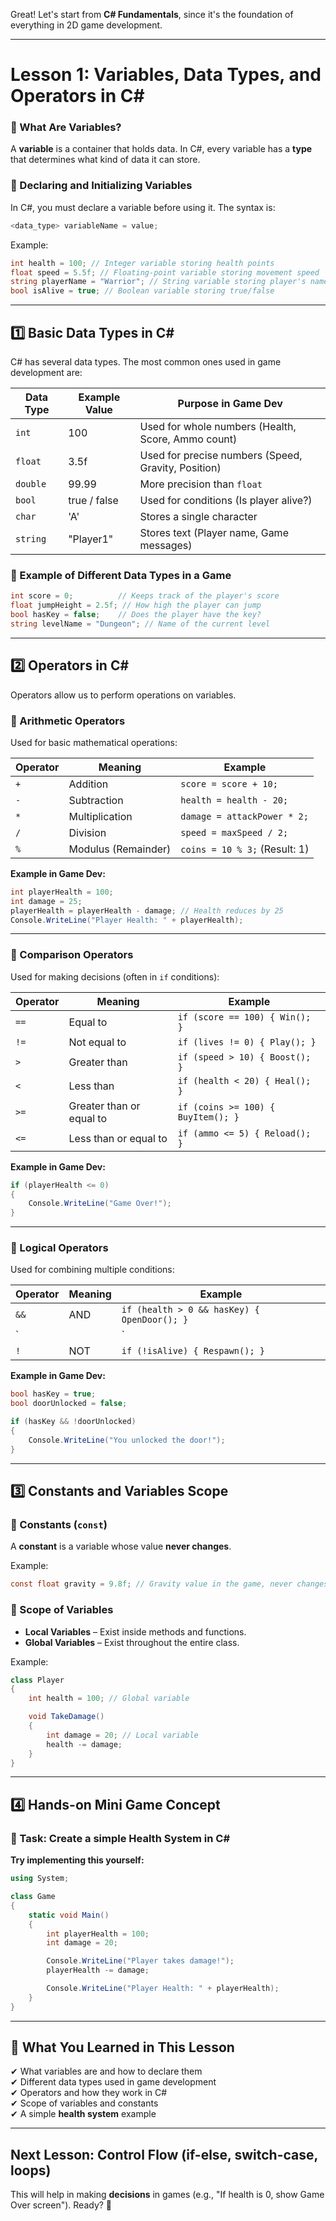 Great! Let's start from **C# Fundamentals**, since it's the foundation of everything in 2D game development.  

---

# **Lesson 1: Variables, Data Types, and Operators in C#**

### **🔹 What Are Variables?**
A **variable** is a container that holds data. In C#, every variable has a **type** that determines what kind of data it can store.

### **🔹 Declaring and Initializing Variables**
In C#, you must declare a variable before using it. The syntax is:

```csharp
<data_type> variableName = value;
```

Example:
```csharp
int health = 100; // Integer variable storing health points
float speed = 5.5f; // Floating-point variable storing movement speed
string playerName = "Warrior"; // String variable storing player's name
bool isAlive = true; // Boolean variable storing true/false
```

---

## **1️⃣ Basic Data Types in C#**
C# has several data types. The most common ones used in game development are:

| Data Type  | Example Value | Purpose in Game Dev |
|------------|--------------|----------------------|
| `int` | 100 | Used for whole numbers (Health, Score, Ammo count) |
| `float` | 3.5f | Used for precise numbers (Speed, Gravity, Position) |
| `double` | 99.99 | More precision than `float` |
| `bool` | true / false | Used for conditions (Is player alive?) |
| `char` | 'A' | Stores a single character |
| `string` | "Player1" | Stores text (Player name, Game messages) |

### **🔸 Example of Different Data Types in a Game**
```csharp
int score = 0;          // Keeps track of the player's score
float jumpHeight = 2.5f; // How high the player can jump
bool hasKey = false;    // Does the player have the key?
string levelName = "Dungeon"; // Name of the current level
```

---

## **2️⃣ Operators in C#**
Operators allow us to perform operations on variables.

### **🔹 Arithmetic Operators**
Used for basic mathematical operations:

| Operator | Meaning | Example |
|----------|---------|---------|
| `+` | Addition | `score = score + 10;` |
| `-` | Subtraction | `health = health - 20;` |
| `*` | Multiplication | `damage = attackPower * 2;` |
| `/` | Division | `speed = maxSpeed / 2;` |
| `%` | Modulus (Remainder) | `coins = 10 % 3;` (Result: 1) |

**Example in Game Dev:**
```csharp
int playerHealth = 100;
int damage = 25;
playerHealth = playerHealth - damage; // Health reduces by 25
Console.WriteLine("Player Health: " + playerHealth);
```

---

### **🔹 Comparison Operators**
Used for making decisions (often in `if` conditions):

| Operator | Meaning | Example |
|----------|---------|---------|
| `==` | Equal to | `if (score == 100) { Win(); }` |
| `!=` | Not equal to | `if (lives != 0) { Play(); }` |
| `>` | Greater than | `if (speed > 10) { Boost(); }` |
| `<` | Less than | `if (health < 20) { Heal(); }` |
| `>=` | Greater than or equal to | `if (coins >= 100) { BuyItem(); }` |
| `<=` | Less than or equal to | `if (ammo <= 5) { Reload(); }` |

**Example in Game Dev:**
```csharp
if (playerHealth <= 0) 
{
    Console.WriteLine("Game Over!");
}
```

---

### **🔹 Logical Operators**
Used for combining multiple conditions:

| Operator | Meaning | Example |
|----------|---------|---------|
| `&&` | AND | `if (health > 0 && hasKey) { OpenDoor(); }` |
| `||` | OR | `if (ammo > 0 || meleeWeapon) { Attack(); }` |
| `!` | NOT | `if (!isAlive) { Respawn(); }` |

**Example in Game Dev:**
```csharp
bool hasKey = true;
bool doorUnlocked = false;

if (hasKey && !doorUnlocked) 
{
    Console.WriteLine("You unlocked the door!");
}
```

---

## **3️⃣ Constants and Variables Scope**
### **🔹 Constants (`const`)**
A **constant** is a variable whose value **never changes**.

Example:
```csharp
const float gravity = 9.8f; // Gravity value in the game, never changes
```

### **🔹 Scope of Variables**
- **Local Variables** – Exist inside methods and functions.
- **Global Variables** – Exist throughout the entire class.

Example:
```csharp
class Player
{
    int health = 100; // Global variable

    void TakeDamage()
    {
        int damage = 20; // Local variable
        health -= damage;
    }
}
```

---

## **4️⃣ Hands-on Mini Game Concept**
### **🔹 Task:** Create a simple **Health System** in C#
**Try implementing this yourself:**
```csharp
using System;

class Game
{
    static void Main()
    {
        int playerHealth = 100;
        int damage = 20;

        Console.WriteLine("Player takes damage!");
        playerHealth -= damage;

        Console.WriteLine("Player Health: " + playerHealth);
    }
}
```

---

## **🎯 What You Learned in This Lesson**
✔ What variables are and how to declare them  
✔ Different data types used in game development  
✔ Operators and how they work in C#  
✔ Scope of variables and constants  
✔ A simple **health system** example  

---

## **Next Lesson: Control Flow (if-else, switch-case, loops)**
This will help in making **decisions** in games (e.g., "If health is 0, show Game Over screen"). Ready? 🚀